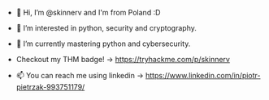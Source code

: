 - 👋 Hi, I’m @skinnerv and I'm from Poland :D 
- 👀 I’m interested in python, security and cryptography.
- 🌱 I’m currently mastering python and cybersecurity. 
- Checkout my THM badge! ->
 https://tryhackme.com/p/skinnerv

- 📫 You can reach me using linkedin -> https://www.linkedin.com/in/piotr-pietrzak-993751179/

<!---
skinnerv/skinnerv is a ✨ special ✨ repository because its `README.md` (this file) appears on your GitHub profile.
You can click the Preview link to take a look at your changes.
--->

